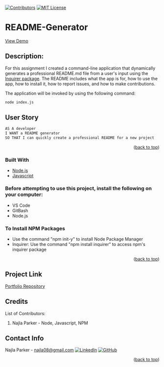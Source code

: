 [![Contributors][contributors-shield]][contributors-url]
[![MIT License][license-shield]][license-url]

# README-Generator
<div>
   <p>
    <a href="https://drive.google.com/file/d/19HokreCHoJxbpDbAeG4hHxF5Gci0cSHm/view">View Demo</a>
  </p>
</div>

## Description:
For this assignment I created a command-line application that dynamically generates a professional README.md file from a user's input using the [Inquirer package](https://www.npmjs.com/package/inquirer). The README includes what the app is for, how to use the app, how to install it, how to report issues, and how to make contributions.

The application will be invoked by using the following command:

```bash
node index.js
```

## User Story
```md
AS A developer
I WANT a README generator
SO THAT I can quickly create a professional README for a new project
```

<p align="right">(<a href="#top">back to top</a>)</p>

### Built With

- [Node.js](https://nodejs.org/en/)
- [Javascript](https://www.javascript.com)

### Before attempting to use this project, install the following on your computer:
* VS Code
* GitBash
* Node.js

### To Install NPM Packages
* Use the command "npm init-y" to install Node Package Manager
* Inquirer: Use the command "npm install inquirer" to access npm's inquirer package

<p align="right">(<a href="#top">back to top</a>)</p>

## Project Link

[Portfolio Repository](https://github.com/nparker80/readme-generator)

## Credits

List of Contributors:

1. Najla Parker - Node, Javascript, NPM

## Contact Info

Najla Parker - najla08@gmail.com [![LinkedIn][linkedin-shield]][linkedin-url-naj] [![GitHub][github-shield]][github-url-naj]

<p align="right">(<a href="#top">back to top</a>)</p>

<!-- MARKDOWN LINKS & IMAGES -->
<!-- https://www.markdownguide.org/basic-syntax/#reference-style-links -->

[contributors-shield]: https://img.shields.io/github/contributors/nparker80/readme-generator.svg?style=for-the-badge
[contributors-url]: https://github.com/nparker80/readme-generator/graphs/contributors
[license-shield]: https://img.shields.io/github/license/nparker80/readme-generator.svg?style=for-the-badge
[license-url]: https://github.com/nparker80/readme-generator/blob/master/LICENSE.txt
[linkedin-shield]: https://img.shields.io/badge/-LinkedIn-black.svg?style=for-the-badge&logo=linkedin&colorB=555
[linkedin-url-naj]: https://www.linkedin.com/in/najlaparker/
[github-shield]: https://img.shields.io/badge/-Github-blueviolet.svg?style=for-the-badge&logo=Github&colorB=555
[github-url-naj]: https://github.com/nparker80
